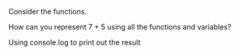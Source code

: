 Consider the functions. 

How can you represent 7 + 5  using all the functions and variables?

Using console.log to print out the result 